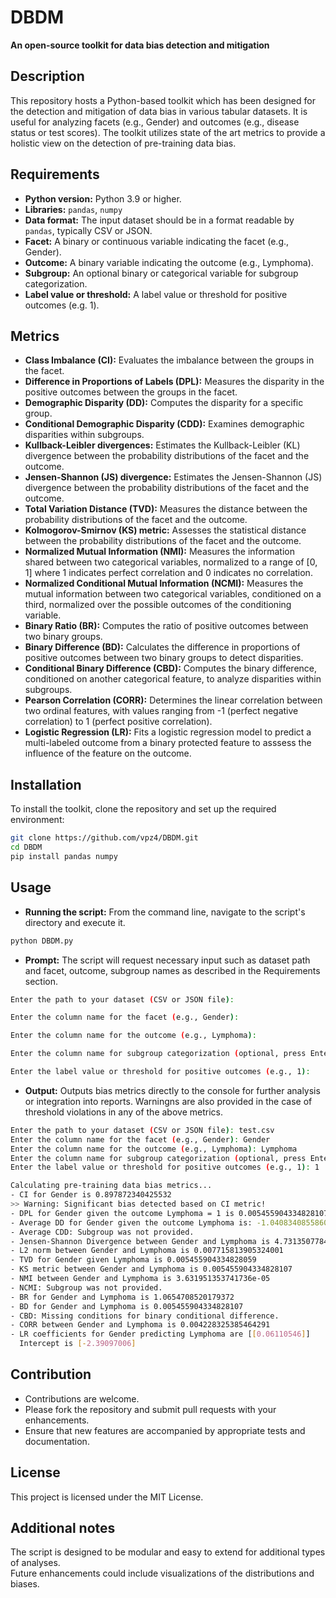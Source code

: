 # DBDM
**An open-source toolkit for data bias detection and mitigation**

## Description
This repository hosts a Python-based toolkit which has been designed for the detection and mitigation of data bias in various tabular datasets. It is useful for analyzing facets (e.g., Gender) and outcomes (e.g., disease status or test scores). The toolkit utilizes state of the art metrics to provide a holistic view on the detection of pre-training data bias.

## Requirements
- **Python version:** Python 3.9 or higher.
- **Libraries:** `pandas`, `numpy`
- **Data format:** The input dataset should be in a format readable by `pandas`, typically CSV or JSON.
- **Facet:** A binary or continuous variable indicating the facet (e.g., Gender).
- **Outcome:** A binary variable indicating the outcome (e.g., Lymphoma).
- **Subgroup:** An optional binary or categorical variable for subgroup categorization.
- **Label value or threshold:** A label value or threshold for positive outcomes (e.g. 1).

## Metrics
- **Class Imbalance (CI):** Evaluates the imbalance between the groups in the facet.
- **Difference in Proportions of Labels (DPL):** Measures the disparity in the positive outcomes between the groups in the facet.
- **Demographic Disparity (DD):** Computes the disparity for a specific group.
- **Conditional Demographic Disparity (CDD):** Examines demographic disparities within subgroups.
- **Kullback-Leibler divergences:** Estimates the Kullback-Leibler (KL) divergence between the probability distributions of the facet and the outcome.
- **Jensen-Shannon (JS) divergence:** Estimates the Jensen-Shannon (JS) divergence between the probability distributions of the facet and the outcome.
- **Total Variation Distance (TVD):** Measures the distance between the probability distributions of the facet and the outcome.
- **Kolmogorov-Smirnov (KS) metric:** Assesses the statistical distance between the probability distributions of the facet and the outcome.
- **Normalized Mutual Information (NMI):** Measures the information shared between two categorical variables, normalized to a range of [0, 1] where 1 indicates perfect correlation and 0 indicates no correlation.
- **Normalized Conditional Mutual Information (NCMI):** Measures the mutual information between two categorical variables, conditioned on a third, normalized over the possible outcomes of the conditioning variable.
- **Binary Ratio (BR):** Computes the ratio of positive outcomes between two binary groups.
- **Binary Difference (BD):** Calculates the difference in proportions of positive outcomes between two binary groups to detect disparities.
- **Conditional Binary Difference (CBD):** Computes the binary difference, conditioned on another categorical feature, to analyze disparities within subgroups.
- **Pearson Correlation (CORR):** Determines the linear correlation between two ordinal features, with values ranging from -1 (perfect negative correlation) to 1 (perfect positive correlation).
- **Logistic Regression (LR):** Fits a logistic regression model to predict a multi-labeled outcome from a binary protected feature to asssess the influence of the feature on the outcome.

## Installation
To install the toolkit, clone the repository and set up the required environment:

```bash
git clone https://github.com/vpz4/DBDM.git
cd DBDM
pip install pandas numpy
```

## Usage
- **Running the script:** From the command line, navigate to the script's directory and execute it.
```bash
python DBDM.py
```
- **Prompt:** The script will request necessary input such as dataset path and facet, outcome, subgroup names as described in the Requirements section.
```bash
Enter the path to your dataset (CSV or JSON file):
```
```bash
Enter the column name for the facet (e.g., Gender):
```
```bash
Enter the column name for the outcome (e.g., Lymphoma):
```
```bash
Enter the column name for subgroup categorization (optional, press Enter to skip):
```
```bash
Enter the label value or threshold for positive outcomes (e.g., 1):
```
- **Output:** Outputs bias metrics directly to the console for further analysis or integration into reports. Warningns are also provided in the case of threshold violations in any of the above metrics.
```bash
Enter the path to your dataset (CSV or JSON file): test.csv
Enter the column name for the facet (e.g., Gender): Gender
Enter the column name for the outcome (e.g., Lymphoma): Lymphoma
Enter the column name for subgroup categorization (optional, press Enter to skip): 
Enter the label value or threshold for positive outcomes (e.g., 1): 1

Calculating pre-training data bias metrics...
- CI for Gender is 0.897872340425532
>> Warning: Significant bias detected based on CI metric!
- DPL for Gender given the outcome Lymphoma = 1 is 0.005455904334828107
- Average DD for Gender given the outcome Lymphoma is: -1.0408340855860843e-17
- Average CDD: Subgroup was not provided.
- Jensen-Shannon Divergence between Gender and Lymphoma is 4.7313507784679104e-05
- L2 norm between Gender and Lymphoma is 0.007715813905324001
- TVD for Gender given Lymphoma is 0.005455904334828059
- KS metric between Gender and Lymphoma is 0.005455904334828107
- NMI between Gender and Lymphoma is 3.631951353741736e-05
- NCMI: Subgroup was not provided.
- BR for Gender and Lymphoma is 1.0654708520179372
- BD for Gender and Lymphoma is 0.005455904334828107
- CBD: Missing conditions for binary conditional difference.
- CORR between Gender and Lymphoma is 0.004228325385464291
- LR coefficients for Gender predicting Lymphoma are [[0.06110546]]
  Intercept is [-2.39097006]
```


## Contribution
- Contributions are welcome.
- Please fork the repository and submit pull requests with your enhancements.
- Ensure that new features are accompanied by appropriate tests and documentation.

## License
This project is licensed under the MIT License.<br />

## Additional notes
The script is designed to be modular and easy to extend for additional types of analyses.<br />
Future enhancements could include visualizations of the distributions and biases.<br />
